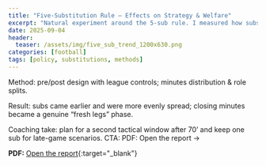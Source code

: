 ```yaml
---
title: "Five-Substitution Rule — Effects on Strategy & Welfare"
excerpt: "Natural experiment around the 5-sub rule. I measured how substitution timing, counts, and minutes dispersion shifted pre/post change, and what that means for freshness and equity between starters vs bench."
date: 2025-09-04
header:
  teaser: /assets/img/five_sub_trend_1200x630.png
categories: [football]
tags: [policy, substitutions, methods]
---
```

Method: pre/post design with league controls; minutes distribution & role splits.

Result: subs came earlier and were more evenly spread; closing minutes became a genuine “fresh legs” phase.

Coaching take: plan for a second tactical window after 70’ and keep one sub for late-game scenarios.
CTA: PDF: Open the report →

**PDF:** [Open the report](/Impact%20of%20the%20Five-Substitution%20Rule%20-%20Sarvesh.pdf){:target="_blank"}
